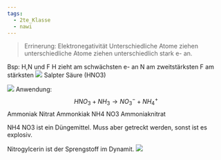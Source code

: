 ```yaml
---
tags:
  - 2te_Klasse
  - nawi
---
```

> Errinerung: Elektronegativität 
> Unterschiedliche Atome ziehen unterschiedliche Atome ziehen unterschiedlich stark e- an.

Bsp: H,N und F 
H zieht am schwächsten e- an
N am zweitstärksten 
F am stärksten
![](Säuren%20und%20Basen%2002-05-2024-39.excalidraw.svg)
Salpter Säure (HNO3)

![](Säuren%20und%20Basen%2023-05-2024-34.excalidraw.svg)
Anwendung: $$HNO_{3}+NH_{3}→NO_{3}^{-}+NH_{4}^{+}$$
                          Ammoniak Nitrat Ammonkiak
NH4 NO3 Ammoniaknitrat

NH4 NO3 ist ein Düngemittel. Muss aber  getreckt werden, sonst ist es explosiv.

Nitrogylcerin ist der Sprengstoff im Dynamit.
![](pH-Wert.excalidraw.svg)